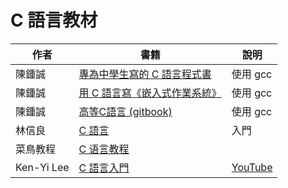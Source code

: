 # C 語言教材

作者 | 書籍   | 說明
-----|-------|---------------------------
陳鍾誠 | [專為中學生寫的 C 語言程式書](../c/) | 使用 gcc
陳鍾誠 | [用 C 語言寫《嵌入式作業系統》](../c0/) | 使用 gcc
陳鍾誠 | [高等C語言 (gitbook)](https://shengwen1997.gitbooks.io/program_with_c/content/) | 使用 gcc
林信良 | [C 語言](http://openhome.cc/Gossip/CGossip/) | 入門
菜鳥教程 | [C 语言教程](http://www.runoob.com/cprogramming/c-tutorial.html)
Ken-Yi Lee  | [C 語言入門](https://docs.google.com/document/u/1/d/e/2PACX-1vSBwWc1Wq2BfV4q3knH9bp0YBgVCyNF1_a91ye-ZCfKxA4eUtKkOiIVkxRz0vP6sj4OF00X4U67NZj1/pub) |  [YouTube](https://www.youtube.com/playlist?list=PLY_qIufNHc293YnIjVeEwNDuqGo8y2Emx)

<!--
陳鍾誠 | [Linux系統程式 -- 使用 C 語言](../linuxc/) | 使用 gcc+Linux
陳鍾誠 | [高等 C 語言](../c2/) | 使用 gcc
-->